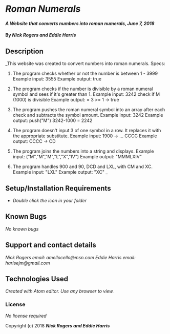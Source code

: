 # _Roman Numerals_

#### _A Website that converts numbers into roman numerals, June 7, 2018_

#### By _**Nick Rogers and Eddie Harris**_

## Description

_This website was created to convert numbers into roman numerals.
Specs:
1. The program checks whether or not the number is between 1 - 3999
  Example input: 3555
  Example output: true

2. The program checks if the number is divisible by a roman numeral symbol and sees if it's greater than 1.
  Example input: 3242 check if M (1000) is divisible
  Example output: = 3 >= 1 -> true

3. The program pushes the roman numeral symbol into an array after each check and subtracts the symbol amount.
  Example input: 3242
  Example output: push("M") 3242-1000 = 2242

4. The program doesn't input 3 of one symbol in a row.  It replaces it with the appropriate substitute.
  Example input: 1900 -> ... CCCC
  Example output: CCCC -> CD

5. The program joins the numbers into a string and displays.
  Example input: ("M","M","M","L","X","IV")
  Example output: "MMMLXIV"

6. The program handles 900 and 90, DCD and LXL, with CM and XC.
  Example input: "LXL"
  Example output: "XC"
_

## Setup/Installation Requirements

* _Double click the icon in your folder_

## Known Bugs

_No known bugs_

## Support and contact details

_Nick Rogers email: amellocello@msn.com_
_Eddie Harris email: harisejm@gmail.com_

## Technologies Used

_Created with Atom editor.  Use any browser to view._

### License

*No license required*

Copyright (c) 2018 **_Nick Rogers and Eddie Harris_**
